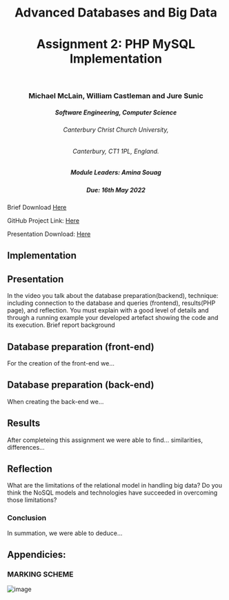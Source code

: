 <h1 align="center"> Advanced Databases and Big Data </h1>
<h1 align="center">Assignment 2: PHP MySQL Implementation</h1>
<br>
<h3 align="center">Michael McLain, William Castleman and Jure Sunic</h3>
<h5 align="center">Software Engineering, Computer Science</h5>
<h6 align="center">Canterbury Christ Church University,</h6>
<h6 align="center">Canterbury, CT1 1PL, England.</h6>

<h5 align="center">Module Leaders: Amina Souag</h5>

<h5 align="center">Due: 16th May 2022</h5>

<a>Brief Download</a> [Here](https://rb.gy/u1qb6f)

<a>GitHub Project Link: [Here](https://github.com/mm1089/advanced-databases-group)</a>

<a>Presentation Download:</a> [Here](https://youtube.com/)

<h2>Implementation</h2>


<h2>Presentation</h2>

<p>In the video you talk about the database preparation(backend), technique: including connection to the database and queries (frontend), results(PHP page), and reflection. You must explain with a good level of details and through a running example your developed artefact showing the code and its execution. 
Brief report background</p>

<h2>Database preparation (front-end)</h2>
<p>For the creation of the front-end we... </p>

<h2>Database preparation (back-end)</h2>
<p>When creating the back-end we... </p>
  
<h2>Results</h2>
<p>After completeing this assignment we were able to find... similarities, differences...

<h2>Reflection</h2>
<p>What are the limitations of the relational model in handling big data? Do you think the NoSQL models and technologies have succeeded in overcoming those limitations?</p>

<h3>Conclusion</h3>
<p>In summation, we were able to deduce...<p>
  
<h2>Appendicies: </h2>

<h3>MARKING SCHEME</h3>

![image](https://user-images.githubusercontent.com/72493335/165140305-b4b4d3bb-fadd-4e0d-b3a8-fd7ac8b84182.png)
